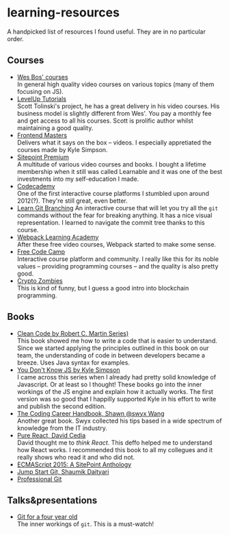 # learning-resources

A handpicked list of resources I found useful. They are in no particular order.

## Courses

- [Wes Bos' courses](https://wesbos.com/courses)  
  In general high quality video courses on various topics (many of them focusing on JS).
- [LevelUp Tutorials](https://leveluptutorials.com/)  
  Scott Tolinski's project, he has a great delivery in his video courses. His business model is slightly different from Wes'. You pay a monthly fee and get access to all his courses. Scott is prolific author whilst maintaining a good quality.
- [Frontend Masters](https://frontendmasters.com/)  
  Delivers what it says on the box – videos. I especially appretiated the courses made by Kyle Simpson.
- [Sitepoint Premium](https://www.sitepoint.com/premium/library/)  
  A multitude of various video courses and books. I bought a lifetime membership when it still was called Learnable and it was one of the best investments into my self-education I made.
- [Codecademy](https://codecademy.com)  
  One of the first interactive course platforms I stumbled upon around 2012(?). They're still great, even better.
- [Learn Git Branching](https://learngitbranching.js.org/)
  An interactive course that will let you try all the `git` commands without the fear for breaking anything. It has a nice visual representation. I learned to navigate the commit tree thanks to this course.
- [Webpack Learning Academy](https://webpack.academy/)  
  After these free video courses, Webpack started to make some sense.
- [Free Code Camp](https://freecodecamp.org/)  
  Interactive course platform and community. I really like this for its noble values – providing programming courses – and the quality is also pretty good.
- [Crypto Zombies](https://cryptozombies.io/)  
  This is kind of funny, but I guess a good intro into blockchain programming.

## Books

- [Clean Code by Robert C. Martin Series)](https://www.goodreads.com/book/show/3735293-clean-code)  
  This book showed me how to write a code that is easier to understand. Since we started applying the principles outlined in this book on our team, the understanding of code in between developers became a breeze. Uses Java syntax for examples.
- [You Don't Know JS by Kyle Simpson](https://github.com/getify/You-Dont-Know-JS)  
  I came across this series when I already had pretty solid knowledge of Javascript. Or at least so I thought! These books go into the inner workings of the JS engine and explain how it actually works. The first version was so good that I happilly supported Kyle in his effort to write and publish the second edition.
- [The Coding Career Handbook, Shawn @swyx Wang](https://www.learninpublic.org/)  
  Another great book. Swyx collected his tips based in a wide spectrum of knowledge from the IT industry.
- [Pure React, David Cedia](https://daveceddia.podia.com/pure-react-complete-package)  
  David thought me to _think React_. This deffo helped me to understand how React works. I recommended this book to all my collegues and it really shows who read it and who did not.
- [ECMAScript 2015: A SitePoint Anthology](https://www.sitepoint.com/premium/books/ecmascript-2015-a-sitepoint-anthology/)
- [Jump Start Git, Shaumik Daityari](https://www.sitepoint.com/premium/books/jump-start-git-2nd-edition)
- [Professional Git](sitepoint.com/premium/books/professional-git)

## Talks&presentations

- [Git for a four year old](https://www.youtube.com/watch?v=1ffBJ4sVUb4&t=14s)  
  The inner workings of `git`. This is a must-watch!
